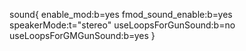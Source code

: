 sound{
  enable_mod:b=yes
  fmod_sound_enable:b=yes
  speakerMode:t="stereo"
  useLoopsForGunSound:b=no
  useLoopsForGMGunSound:b=yes
}
